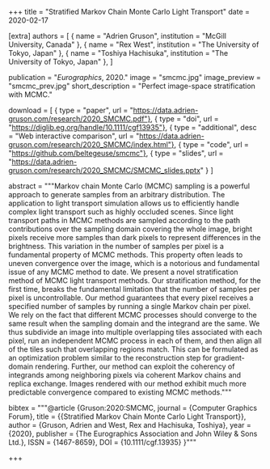 +++
title = "Stratified Markov Chain Monte Carlo Light Transport"
date = 2020-02-17

[extra]
authors = [
    { name = "Adrien Gruson", institution = "McGill University, Canada" },
    { name = "Rex West", institution = "The University of Tokyo, Japan" },
    { name = "Toshiya Hachisuka", institution = "The University of Tokyo, Japan" },
]

publication = "*Eurographics*, 2020."
image = "smcmc.jpg"
image_preview = "smcmc_prev.jpg"
short_description = "Perfect image-space stratification with MCMC."

download = [
    { type = "paper", url = "https://data.adrien-gruson.com/research/2020_SMCMC.pdf"},
    { type = "doi", url = "https://diglib.eg.org/handle/10.1111/cgf13935"}, 
    { type = "additional", desc = "Web interactive comparison", url = "https://data.adrien-gruson.com/research/2020_SMCMC/index.html"}, 
    { type = "code", url = "https://github.com/beltegeuse/smcmc"},
    { type = "slides", url = "https://data.adrien-gruson.com/research/2020_SMCMC/SMCMC_slides.pptx" }
]

abstract = """Markov chain Monte Carlo (MCMC) sampling is a powerful approach to generate samples from an arbitrary distribution. The application to light transport simulation allows us to efficiently handle complex light transport such as highly occluded scenes. Since light transport paths in MCMC methods are sampled according to the path contributions over the sampling domain covering the whole image, bright pixels receive more samples than dark pixels to represent differences in the brightness. This variation in the number of samples per pixel is a fundamental property of MCMC methods. This property often leads to uneven convergence over the image, which is a notorious and fundamental issue of any MCMC method to date. We present a novel stratification method of MCMC light transport methods. Our stratification method, for the first time, breaks the fundamental limitation that the number of samples per pixel is uncontrollable. Our method guarantees that every pixel receives a specified number of samples by running a single Markov chain per pixel. We rely on the fact that different MCMC processes should converge to the same result when the sampling domain and the integrand are the same. We thus subdivide an image into multiple overlapping tiles associated with each pixel, run an independent MCMC process in each of them, and then align all of the tiles such that overlapping regions match. This can be formulated as an optimization problem similar to the reconstruction step for gradient-domain rendering. Further, our method can exploit the coherency of integrands among neighboring pixels via coherent Markov chains and replica exchange. Images rendered with our method exhibit much more predictable convergence compared to existing MCMC methods."""

bibtex = """@article {Gruson:2020:SMCMC,
    journal = {Computer Graphics Forum},
    title = {{Stratified Markov Chain Monte Carlo Light Transport}},
    author = {Gruson, Adrien and West, Rex and Hachisuka, Toshiya},
    year = {2020},
    publisher = {The Eurographics Association and John Wiley & Sons Ltd.},
    ISSN = {1467-8659},
    DOI = {10.1111/cgf.13935}
}"""

+++
